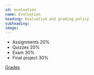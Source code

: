 ```yaml
---
id: evaluation
name: Evaluation
heading: Evaluation and grading policy
subheading: 
image: 
---
```


* Assignments 20%
* Quizzes 20%
* Exam 30%
* Final project 30%

[Grades]()

